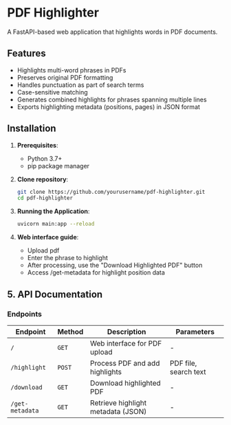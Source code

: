 # PDF Highlighter

A FastAPI-based web application that highlights words in PDF documents.

## Features
- Highlights multi-word phrases in PDFs
- Preserves original PDF formatting
- Handles punctuation as part of search terms
- Case-sensitive matching
- Generates combined highlights for phrases spanning multiple lines
- Exports highlighting metadata (positions, pages) in JSON format

## Installation

1. **Prerequisites**:
   - Python 3.7+
   - pip package manager

2. **Clone repository**:
   ```bash
   git clone https://github.com/yourusername/pdf-highlighter.git
   cd pdf-highlighter
3. **Running the Application**:
   ```bash
   uvicorn main:app --reload
4. **Web interface guide**:
   - Upload pdf
   - Enter the phrase to highlight
   - After processing, use the "Download Highlighted PDF" button
   - Access /get-metadata for highlight position data
## 5. API Documentation

### Endpoints

| Endpoint      | Method | Description                          | Parameters           |
|---------------|--------|--------------------------------------|----------------------|
| `/`           | `GET`  | Web interface for PDF upload         | -                    |
| `/highlight`  | `POST` | Process PDF and add highlights       | PDF file, search text |
| `/download`   | `GET`  | Download highlighted PDF             | -                    |
| `/get-metadata`| `GET`  | Retrieve highlight metadata (JSON)   | -                    |

